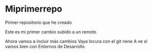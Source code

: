 # Miprimerrepo
Primer repositorio que he creado

Este es mi primer cambio subido a un remoto

Ahora vamos a incluir más cambios
Vaya locura con el git nene
A ve si vamos bien con Entornos de Desarrollo

